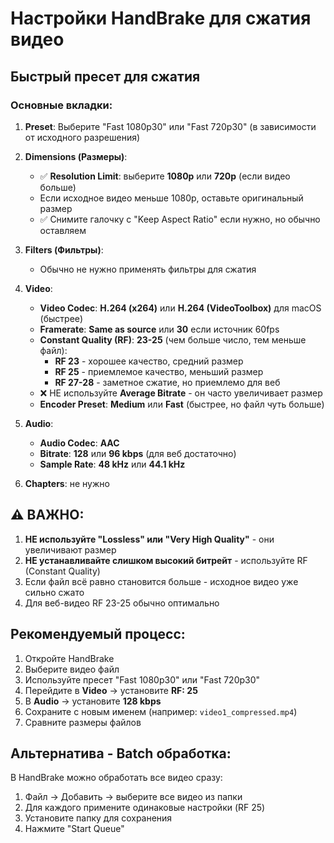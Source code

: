 # Настройки HandBrake для сжатия видео

## Быстрый пресет для сжатия

### Основные вкладки:

1. **Preset**: Выберите "Fast 1080p30" или "Fast 720p30" (в зависимости от исходного разрешения)

2. **Dimensions (Размеры)**:
   - ✅ **Resolution Limit**: выберите **1080p** или **720p** (если видео больше)
   - Если исходное видео меньше 1080p, оставьте оригинальный размер
   - ✅ Снимите галочку с "Keep Aspect Ratio" если нужно, но обычно оставляем

3. **Filters (Фильтры)**:
   - Обычно не нужно применять фильтры для сжатия

4. **Video**:
   - **Video Codec**: **H.264 (x264)** или **H.264 (VideoToolbox)** для macOS (быстрее)
   - **Framerate**: **Same as source** или **30** если источник 60fps
   - **Constant Quality (RF)**: **23-25** (чем больше число, тем меньше файл):
     - **RF 23** - хорошее качество, средний размер
     - **RF 25** - приемлемое качество, меньший размер
     - **RF 27-28** - заметное сжатие, но приемлемо для веб
   - ❌ НЕ используйте **Average Bitrate** - он часто увеличивает размер
   - **Encoder Preset**: **Medium** или **Fast** (быстрее, но файл чуть больше)

5. **Audio**:
   - **Audio Codec**: **AAC** 
   - **Bitrate**: **128** или **96 kbps** (для веб достаточно)
   - **Sample Rate**: **48 kHz** или **44.1 kHz**

6. **Chapters**: не нужно

## ⚠️ ВАЖНО:

1. **НЕ используйте "Lossless" или "Very High Quality"** - они увеличивают размер
2. **НЕ устанавливайте слишком высокий битрейт** - используйте RF (Constant Quality)
3. Если файл всё равно становится больше - исходное видео уже сильно сжато
4. Для веб-видео RF 23-25 обычно оптимально

## Рекомендуемый процесс:

1. Откройте HandBrake
2. Выберите видео файл
3. Используйте пресет "Fast 1080p30" или "Fast 720p30"
4. Перейдите в **Video** → установите **RF: 25**
5. В **Audio** → установите **128 kbps**
6. Сохраните с новым именем (например: `video1_compressed.mp4`)
7. Сравните размеры файлов

## Альтернатива - Batch обработка:

В HandBrake можно обработать все видео сразу:
1. Файл → Добавить → выберите все видео из папки
2. Для каждого примените одинаковые настройки (RF 25)
3. Установите папку для сохранения
4. Нажмите "Start Queue"

